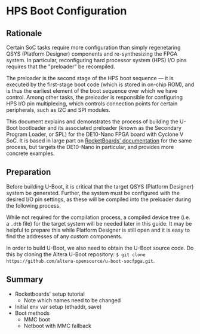 # HPS Boot Configuration


## Rationale

Certain SoC tasks require more configuration than simply regenetaring QSYS (Platform Designer) components and re-synthesizing the FPGA system.
In particular, reconfiguring hard processor system (HPS) I/O pins requires that the "preloader" be recompiled.

The preloader is the second stage of the HPS boot sequence — it is executed by the first-stage boot code (which is stored in on-chip ROM), and is thus the earliest element of the boot sequence over which we have control.
Among other tasks, the preloader is responsible for configuring HPS I/O pin multiplexing, which controls connection points for certain peripherals, such as I2C and SPI modules.

This document explains and demonstrates the process of building the U-Boot bootloader and its associated preloader (known as the Secondary Program Loader, or SPL) for the DE10-Nano FPGA board with Cyclone V SoC.
It is based in large part on [RocketBoards' documentation](https://www.rocketboards.org/foswiki/Documentation/BuildingBootloaderCycloneVAndArria10) for the same process, but targets the DE10-Nano in particular, and provides more concrete examples.


## Preparation

Before building U-Boot, it is critical that the target QSYS (Platform Designer) system be generated.
Further, the system must be configured with the desired I/O pin settings, as these will be compiled into the preloader during the following process.

While not required for the compilation process, a compiled device tree (i.e. a `.dtb` file) for the target system will be needed later in this guide.
It may be helpful to prepare this while Platform Designer is still open and it is easy to find the addresses of any custom components.

In order to build U-Boot, we also need to obtain the U-Boot source code.
Do this by cloning the Altera U-Boot repository: `$ git clone https://github.com/altera-opensource/u-boot-socfpga.git`.


## Summary

- Rocketboards' setup tutorial
  - Note which names need to be changed
- Initial env var setup (ethaddr, save)
- Boot methods
  - MMC boot
  - Netboot with MMC fallback
